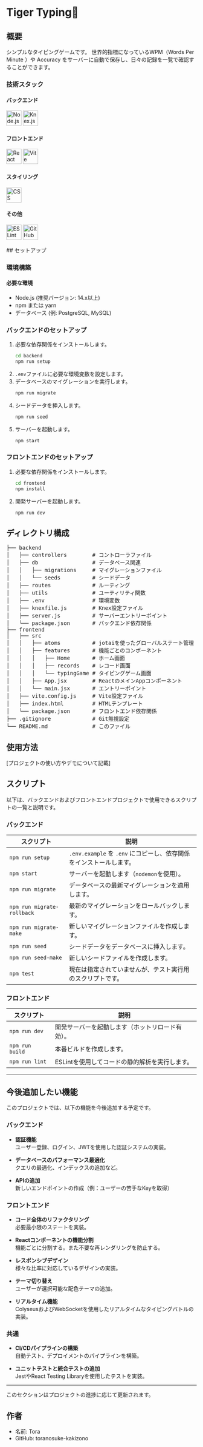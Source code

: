 # Tiger Typing🐯

## 概要

シンプルなタイピングゲームです。
世界的指標になっているWPM（Words Per Minute ）や Accuracy をサーバーに自動で保存し、日々の記録を一覧で確認することができます。

### 技術スタック

#### **バックエンド**
<p>
  <img src="https://nodejs.org/static/images/logo.svg" alt="Node.js" width="40" height="40" />
  <img src="https://knexjs.org/knex-logo.png" alt="Knex.js" width="40" height="40" />
</p>

#### **フロントエンド**
<p>
  <img src="https://upload.wikimedia.org/wikipedia/commons/a/a7/React-icon.svg" alt="React" width="40" height="40" />
  <img src="https://vitejs.dev/logo.svg" alt="Vite" width="40" height="40" />
</p>

#### **スタイリング**
<p>
  <img src="https://upload.wikimedia.org/wikipedia/commons/6/62/CSS3_logo.svg" alt="CSS" width="40" height="40" />
</p>

#### **その他**
<p>
  <img src="https://upload.wikimedia.org/wikipedia/commons/thumb/e/e3/ESLint_logo.svg/1200px-ESLint_logo.svg.png" alt="ESLint" width="40" height="40" />
  <img src="https://upload.wikimedia.org/wikipedia/commons/thumb/c/c2/GitHub_Invertocat_Logo.svg/220px-GitHub_Invertocat_Logo.svg.png" alt="GitHub" width="40" height="40" />
</p>
## セットアップ

### 環境構築

#### 必要な環境

- Node.js (推奨バージョン: 14.x以上)
- npm または yarn
- データベース (例: PostgreSQL, MySQL)

### バックエンドのセットアップ

1. 必要な依存関係をインストールします。
    ```bash
    cd backend
    npm run setup
    ```
2. `.env`ファイルに必要な環境変数を設定します。
3. データベースのマイグレーションを実行します。
    ```bash
    npm run migrate
    ```
4. シードデータを挿入します。
    ```bash
    npm run seed
    ```
5. サーバーを起動します。
    ```bash
    npm start
    ```

### フロントエンドのセットアップ

1. 必要な依存関係をインストールします。
    ```bash
    cd frontend
    npm install
    ```
2. 開発サーバーを起動します。
    ```bash
    npm run dev
    ```

## ディレクトリ構成

<pre>
├── backend
│   ├── controllers        # コントローラファイル
│   ├── db                 # データベース関連
│   │   ├── migrations     # マイグレーションファイル
│   │   └── seeds          # シードデータ
│   ├── routes             # ルーティング
│   ├── utils              # ユーティリティ関数
│   ├── .env               # 環境変数
│   ├── knexfile.js        # Knex設定ファイル
│   ├── server.js          # サーバーエントリーポイント
│   └── package.json       # バックエンド依存関係
├── frontend 
│   ├── src 
│   │   ├── atoms          # jotaiを使ったグローバルステート管理
│   │   ├── features       # 機能ごとのコンポーネント
│   │   │   ├── Home       # ホーム画面
│   │   │   ├── records    # レコード画面
│   │   │   └── typingGame # タイピングゲーム画面
│   │   ├── App.jsx        # ReactのメインAppコンポーネント
│   │   └── main.jsx       # エントリーポイント
│   ├── vite.config.js     # Vite設定ファイル
│   ├── index.html         # HTMLテンプレート
│   └── package.json       # フロントエンド依存関係
├── .gitignore             # Git無視設定
└── README.md              # このファイル
</pre>

## 使用方法

[プロジェクトの使い方やデモについて記載]

## スクリプト

以下は、バックエンドおよびフロントエンドプロジェクトで使用できるスクリプトの一覧と説明です。


### バックエンド

| スクリプト                      | 説明                                            |
|----------------------------|-----------------------------------------------|
| `npm run setup`            | `.env.example` を `.env` にコピーし、依存関係をインストールします。 |
| `npm start`                | サーバーを起動します（`nodemon`を使用）。                     |
| `npm run migrate`          | データベースの最新マイグレーションを適用します。                      |
| `npm run migrate-rollback` | 最新のマイグレーションをロールバックします。                        |
| `npm run migrate-make`     | 新しいマイグレーションファイルを作成します。                        |
| `npm run seed`             | シードデータをデータベースに挿入します。                          |
| `npm run seed-make`        | 新しいシードファイルを作成します。                             |
| `npm test`                 | 現在は指定されていませんが、テスト実行用のスクリプトです。                 |


### フロントエンド

| スクリプト           | 説明                         |
|-----------------|----------------------------|
| `npm run dev`   | 開発サーバーを起動します（ホットリロード有効）。   |
| `npm run build` | 本番ビルドを作成します。               |
| `npm run lint`  | ESLintを使用してコードの静的解析を実行します。 |

---
## 今後追加したい機能

このプロジェクトでは、以下の機能を今後追加する予定です。

### バックエンド
- **認証機能**  
  ユーザー登録、ログイン、JWTを使用した認証システムの実装。

- **データベースのパフォーマンス最適化**  
  クエリの最適化、インデックスの追加など。

- **APIの追加**  
  新しいエンドポイントの作成（例：ユーザーの苦手なKeyを取得）

### フロントエンド
- **コード全体のリファクタリング**  
  必要最小限のステートを実装。

- **Reactコンポーネントの機能分割**  
  機能ごとに分割する。また不要な再レンダリングを防止する。

- **レスポンシブデザイン**  
  様々な比率に対応しているデザインの実装。

- **テーマ切り替え**  
  ユーザーが選択可能な配色テーマの追加。

- **リアルタイム機能**  
  ColyseusおよびWebSocketを使用したリアルタイムなタイピングバトルの実装。

### 共通
- **CI/CDパイプラインの構築**  
  自動テスト、デプロイメントのパイプラインを構築。

- **ユニットテストと統合テストの追加**  
  JestやReact Testing Libraryを使用したテストを実装。

---

このセクションはプロジェクトの進捗に応じて更新されます。

## 作者

- 名前: Tora
- GitHub: toranosuke-kakizono